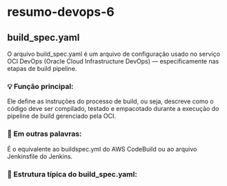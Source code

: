 # resumo-devops-6

## build_spec.yaml

O arquivo build_spec.yaml é um arquivo de configuração usado no serviço OCI DevOps (Oracle Cloud Infrastructure DevOps) — especificamente nas etapas de build pipeline.

### 💡 Função principal:

Ele define as instruções do processo de build, ou seja, descreve como o código deve ser compilado, testado e empacotado durante a execução do pipeline de build gerenciado pela OCI.

### 📘 Em outras palavras:

É o equivalente ao buildspec.yml do AWS CodeBuild ou ao arquivo Jenkinsfile do Jenkins.

### 🧩 Estrutura típica do build_spec.yaml:

